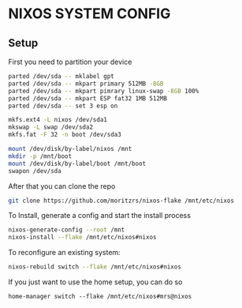 # NIXOS SYSTEM CONFIG

## Setup

First you need to partition your device

```bash
parted /dev/sda -- mklabel gpt
parted /dev/sda -- mkpart primary 512MB -8GB
parted /dev/sda -- mkpart pimrary linux-swap -8GB 100%
parted /dev/sda -- mkpart ESP fat32 1MB 512MB
parted /dev/sda -- set 3 esp on

mkfs.ext4 -L nixos /dev/sda1
mkswap -L swap /dev/sda2
mkfs.fat -F 32 -n boot /dev/sda3

mount /dev/disk/by-label/nixos /mnt
mkdir -p /mnt/boot
mount /dev/disk/by-label/boot /mnt/boot
swapon /dev/sda
```

After that you can clone the repo

```bash
git clone https://github.com/moritzrs/nixos-flake /mnt/etc/nixos
```

To Install, generate a config and start the install process

```bash
nixos-generate-config --root /mnt
nixos-install --flake /mnt/etc/nixos#nixos
```

To reconfigure an existing system:

```bash
nixos-rebuild switch --flake /mnt/etc/nixos#nixos
```

If you just want to use the home setup, you can do so

```
home-manager switch --flake /mnt/etc/nixos#mrs@nixos
```